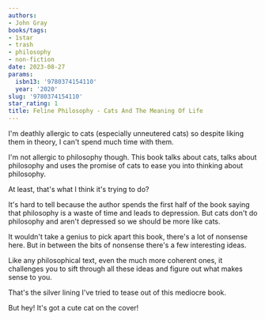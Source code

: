 ```yaml
---
authors:
- John Gray
books/tags:
- 1star
- trash
- philosophy
- non-fiction
date: 2023-08-27
params:
  isbn13: '9780374154110'
  year: '2020'
slug: '9780374154110'
star_rating: 1
title: Feline Philosophy - Cats And The Meaning Of Life
---
```


I'm deathly allergic to cats (especially unneutered cats) so despite liking them in theory, I can't spend much time with them.

I'm not allergic to philosophy though. This book talks about cats, talks about philosophy and uses the promise of cats to ease you into thinking about philosophy.

At least, that's what I think it's trying to do?

<!--more-->

It's hard to tell because the author spends the first half of the book saying that philosophy is a waste of time and leads to depression. But cats don't do philosophy and aren't depressed so we should be more like cats.

It wouldn't take a genius to pick apart this book, there's a lot of nonsense here. But in between the bits of nonsense there's a few interesting ideas.

Like any philosophical text, even the much more coherent ones, it challenges you to sift through all these ideas and figure out what makes sense to you.

That's the silver lining I've tried to tease out of this mediocre book.

But hey! It's got a cute cat on the cover!